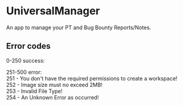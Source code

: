 # UniversalManager
 An app to manage your PT and Bug Bounty Reports/Notes.

## Error codes
0-250 success:<br>

251-500 error: <br>
251 - You don\'t have the required permissions to create a workspace!  <br>
252 - Image size must no exceed 2MB! <br>
253 - Invalid File Type! <br>
254 - An Unknown Error as occurred! <br>
